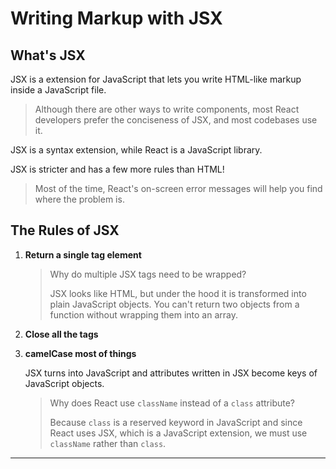 # Writing Markup with JSX

## What's JSX

JSX is a extension for JavaScript that lets you write HTML-like markup inside a JavaScript file.

> Although there are other ways to write components, most React developers prefer the conciseness of JSX, and most codebases use it.

JSX is a syntax extension, while React is a JavaScript library.

JSX is stricter and has a few more rules than HTML!

> Most of the time, React's on-screen error messages will help you find where the problem is.

## The Rules of JSX

1. **Return a single tag element**

    > Why do multiple JSX tags need to be wrapped?
    > 
    > JSX looks like HTML, but under the hood it is transformed into plain JavaScript objects.
    > You can't return two objects from a function without wrapping them into an array.

2. **Close all the tags**

3. **camelCase most of things**

    JSX turns into JavaScript and attributes written in JSX become keys of JavaScript objects.

    > Why does React use `className` instead of a `class` attribute?
    >
    > Because `class` is  a reserved keyword in JavaScript and since React uses JSX, which is a JavaScript extension, we must use `className` rather than `class`.

---


